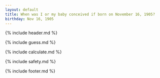 ```yaml
---
layout: default
title: When was I or my baby conceived if born on November 16, 1905?
birthday: Nov 16, 1905
---
```


{% include header.md %}

{% include guess.md %}

{% include calculate.md %}

{% include safety.md %}

{% include footer.md %}



